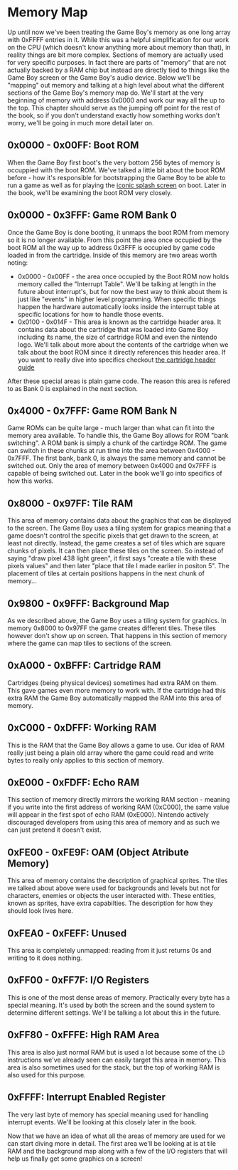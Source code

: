 # Memory Map

Up until now we've been treating the Game Boy's memory as one long array with 0xFFFF entries in it. While this was a helpful simplification for our work on the CPU (which doesn't know anything more about memory than that), in reality things are bit more complex. Sections of memory are actually used for very specific purposes. In fact there are parts of "memory" that are not actually backed by a RAM chip but instead are directly tied to things like the Game Boy screen or the Game Boy's audio device. Below we'll be "mapping" out memory and talking at a high level about what the different sections of the Game Boy's memory map do. We'll start at the very beginning of memory with address 0x0000 and work our way all the up to the top. This chapter should serve as the jumping off point for the rest of the book, so if you don't understand exactly how something works don't worry, we'll be going in much more detail later on.

## 0x0000 - 0x00FF: Boot ROM

When the Game Boy first boot's the very bottom 256 bytes of memory is occuppied with the boot ROM. We've talked a little bit about the boot ROM before - how it's responsible for bootstrapping the Game Boy to be able to run a game as well as for playing the [iconic splash screen](https://www.youtube.com/watch?v=ClJWTR_lCL4) on boot. Later in the book, we'll be examining the boot ROM very closely.

## 0x0000 - 0x3FFF: Game ROM Bank 0

Once the Game Boy is done booting, it unmaps the boot ROM from memory so it is no longer available. From this point the area once occupied by the boot ROM all the way up to address 0x3FFF is occupied by game code loaded in from the cartridge. Inside of this memory are two areas worth noting:
* 0x0000 - 0x00FF - the area once occupied by the Boot ROM now holds memory called the "Interrupt Table". We'll be talking at length in the future about interrupt's, but for now the best way to think about them is just like "events" in higher level programming. When specific things happen the hardware automatically looks inside the interrupt table at specific locations for how to handle those events.
* 0x0100 - 0x014F - This area is known as the cartridge header area. It contains data about the cartridge that was loaded into Game Boy including its name, the size of cartridge ROM and even the nintendo logo. We'll talk about more about the contents of the cartridge when we talk about the boot ROM since it directly references this header area. If you want to really dive into specifics checkout [the cartridge header guide](./appendix/cartridge_header.md)

After these special areas is plain game code. The reason this area is refered to as Bank 0 is explained in the next section.

## 0x4000 - 0x7FFF: Game ROM Bank N

Game ROMs can be quite large - much larger than what can fit into the memory area available. To handle this, the Game Boy allows for ROM "bank switching". A ROM bank is simply a chunk of the cartirdge ROM. The game can switch in these chunks at run time into the area between 0x4000 - 0x7FFF. The first bank, bank 0, is always the same memory and cannot be switched out. Only the area of memory between 0x4000 and 0x7FFF is capable of being switched out. Later in the book we'll go into specifics of how this works.

## 0x8000 - 0x97FF: Tile RAM

This area of memory contains data about the graphics that can be displayed to the screen. The Game Boy uses a tiling system for grapics meaning that a game doesn't control the specific pixels that get drawn to the screen, at least not directly. Instead, the game creates a set of tiles which are square chunks of pixels. It can then place these tiles on the screen. So instead of saying "draw pixel 438 light green", it first says "create a tile with these pixels values" and then later "place that tile I made earlier in positon 5". The placement of tiles at certain positions happens in the next chunk of memory...

## 0x9800 - 0x9FFF: Background Map

As we described above, the Game Boy uses a tiling system for graphics. In memory 0x8000 to 0x97FF the game creates different tiles. These tiles however don't show up on screen. That happens in this section of memory where the game can map tiles to sections of the screen.

## 0xA000 - 0xBFFF: Cartridge RAM

Cartridges (being physical devices) sometimes had extra RAM on them. This gave games even more memory to work with. If the cartridge had this extra RAM the Game Boy automatically mapped the RAM into this area of memory.

## 0xC000 - 0xDFFF: Working RAM

This is the RAM that the Game Boy allows a game to use. Our idea of RAM really just being a plain old array where the game could read and write bytes to really only applies to this section of memory.

## 0xE000 - 0xFDFF: Echo RAM

This section of memory directly mirrors the working RAM section - meaning if you write into the first address of working RAM (0xC000), the same value will appear in the first spot of echo RAM (0xE000). Nintendo actively discouraged developers from using this area of memory and as such we can just pretend it doesn't exist.

## 0xFE00 - 0xFE9F: OAM (Object Atribute Memory)

This area of memory contains the description of graphical sprites. The tiles we talked about above were used for backgrounds and levels but not for characters, enemies or objects the user interacted with. These entities, known as sprites, have extra capabilties. The description for how they should look lives here.

## 0xFEA0 - 0xFEFF: Unused

This area is completely unmapped: reading from it just returns 0s and writing to it does nothing.

## 0xFF00 - 0xFF7F: I/O Registers

This is one of the most dense areas of memory. Practically every byte has a special meaning. It's used by both the screen and the sound system to determine different settings. We'll be talking a lot about this in the future.

## 0xFF80 - 0xFFFE: High RAM Area

This area is also just normal RAM but is used a lot because some of the `LD` instructions we've already seen can easily target this area in memory. This area is also sometimes used for the stack, but the top of working RAM is also used for this purpose.

## 0xFFFF: Interrupt Enabled Register

The very last byte of memory has special meaning used for handling interrupt events. We'll be looking at this closely later in the book.


Now that we have an idea of what all the areas of memory are used for we can start diving more in detail. The first area we'll be looking at is at tile RAM and the background map along with a few of the I/O registers that will help us finally get some graphics on a screen!
